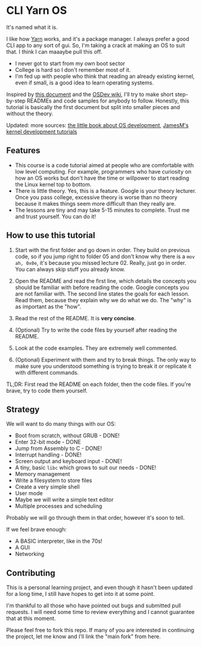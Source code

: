 CLI Yarn OS
===========

It's named what it is.

I like how [Yarn](https://yarnpkg.com/en/) works, and it's a package manager. I always prefer
a good CLI app to any sort of gui. So, I'm taking a crack at making an OS to suit that. I think
I can maaaybe pull this off.

- I never got to start from my own boot sector
- College is hard so I don't remember most of it.
- I'm fed up with people who think that reading an already existing kernel, even if small, is 
a good idea to learn operating systems.

Inspired by [this document](http://www.cs.bham.ac.uk/~exr/lectures/opsys/10_11/lectures/os-dev.pdf)
and the [OSDev wiki](http://wiki.osdev.org/), I'll try to make short step-by-step READMEs and
code samples for anybody to follow. Honestly, this tutorial is basically the first document but
split into smaller pieces and without the theory.

Updated: more sources: [the little book about OS development](https://littleosbook.github.io),
[JamesM's kernel development tutorials](https://web.archive.org/web/20160412174753/http://www.jamesmolloy.co.uk/tutorial_html/index.html)


Features
--------

- This course is a code tutorial aimed at people who are comfortable with low level computing. For example,
programmers who have curiosity on how an OS works but don't have the time or willpower to start reading the Linux kernel
top to bottom.
- There is little theory. Yes, this is a feature. Google is your theory lecturer. Once you pass college, 
excessive theory is worse than no theory because it makes things seem more difficult than they really are.
- The lessons are tiny and may take 5-15 minutes to complete. Trust me and trust yourself. You can do it!


How to use this tutorial
------------------------

1. Start with the first folder and go down in order. They build on previous code, so if 
you jump right to folder 05 and don't know why there is a `mov ah, 0x0e`, it's because you missed lecture 02.
Really, just go in order. You can always skip stuff you already know.

2. Open the README and read the first line, which details the concepts you should be familiar with
before reading the code. Google concepts you are not familiar with. The second line states the goals for each lesson. 
Read them, because they explain why we do what we do. The "why" is as important as the "how".
 
3. Read the rest of the README. It is **very concise**.

4. (Optional) Try to write the code files by yourself after reading the README.

5. Look at the code examples. They are extremely well commented.

6. (Optional) Experiment with them and try to break things. The only way to make sure you understood something is
trying to break it or replicate it with different commands.


TL;DR: First read the README on each folder, then the code files. If you're brave, try to code them yourself.


Strategy
--------

We will want to do many things with our OS:

- Boot from scratch, without GRUB - DONE!
- Enter 32-bit mode - DONE
- Jump from Assembly to C - DONE!
- Interrupt handling - DONE!
- Screen output and keyboard input - DONE!
- A tiny, basic `libc` which grows to suit our needs - DONE!
- Memory management
- Write a filesystem to store files
- Create a very simple shell
- User mode
- Maybe we will write a simple text editor
- Multiple processes and scheduling

Probably we will go through them in that order, however it's soon to tell.

If we feel brave enough:

- A BASIC interpreter, like in the 70s!
- A GUI
- Networking



Contributing
------------

This is a personal learning project, and even though it hasn't been updated for a long time, I still have hopes to get into it at some point.

I'm thankful to all those who have pointed out bugs and submitted pull requests. I will need some time to review everything and I cannot guarantee that at this moment.

Please feel free to fork this repo. If many of you are interested in continuing the project, let me know and I'll link the "main fork" from here.
